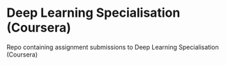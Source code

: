 # Deep Learning Specialisation (Coursera)
Repo containing assignment submissions to Deep Learning Specialisation (Coursera)
